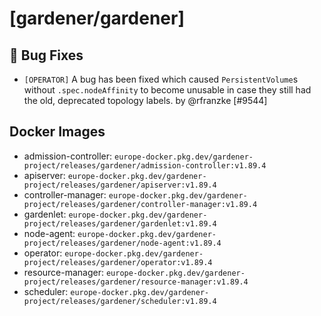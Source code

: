 # [gardener/gardener]

## 🐛 Bug Fixes

- `[OPERATOR]` A bug has been fixed which caused `PersistentVolume`s without `.spec.nodeAffinity` to become unusable in case they still had the old, deprecated topology labels. by @rfranzke [#9544]

## Docker Images
- admission-controller: `europe-docker.pkg.dev/gardener-project/releases/gardener/admission-controller:v1.89.4`
- apiserver: `europe-docker.pkg.dev/gardener-project/releases/gardener/apiserver:v1.89.4`
- controller-manager: `europe-docker.pkg.dev/gardener-project/releases/gardener/controller-manager:v1.89.4`
- gardenlet: `europe-docker.pkg.dev/gardener-project/releases/gardener/gardenlet:v1.89.4`
- node-agent: `europe-docker.pkg.dev/gardener-project/releases/gardener/node-agent:v1.89.4`
- operator: `europe-docker.pkg.dev/gardener-project/releases/gardener/operator:v1.89.4`
- resource-manager: `europe-docker.pkg.dev/gardener-project/releases/gardener/resource-manager:v1.89.4`
- scheduler: `europe-docker.pkg.dev/gardener-project/releases/gardener/scheduler:v1.89.4`
